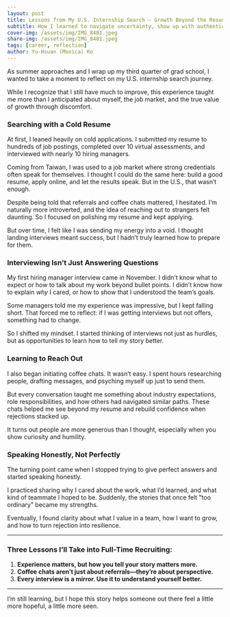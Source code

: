 ```yaml
---
layout: post
title: Lessons from My U.S. Internship Search – Growth Beyond the Resume
subtitle: How I learned to navigate uncertainty, show up with authenticity, and grow through rejection
cover-img: /assets/img/IMG_8481.jpeg
share-img: /assets/img/IMG_8481.jpeg
tags: [career, reflection]
author: Yu-Hsuan (Monica) Ko
---
```


As summer approaches and I wrap up my third quarter of grad school, I wanted to take a moment to reflect on my U.S. internship search journey.

While I recognize that I still have much to improve, this experience taught me more than I anticipated about myself, the job market, and the true value of growth through discomfort.

### Searching with a Cold Resume

At first, I leaned heavily on cold applications. I submitted my resume to hundreds of job postings, completed over 10 virtual assessments, and interviewed with nearly 10 hiring managers.

Coming from Taiwan, I was used to a job market where strong credentials often speak for themselves. I thought I could do the same here: build a good resume, apply online, and let the results speak. But in the U.S., that wasn’t enough.

Despite being told that referrals and coffee chats mattered, I hesitated. I’m naturally more introverted, and the idea of reaching out to strangers felt daunting. So I focused on polishing my resume and kept applying.

But over time, I felt like I was sending my energy into a void. I thought landing interviews meant success, but I hadn’t truly learned how to prepare for them.

### Interviewing Isn’t Just Answering Questions

My first hiring manager interview came in November. I didn’t know what to expect or how to talk about my work beyond bullet points. I didn’t know how to explain *why* I cared, or how to show that I understood the team’s goals.

Some managers told me my experience was impressive, but I kept falling short. That forced me to reflect: if I was getting interviews but not offers, something had to change.

So I shifted my mindset. I started thinking of interviews not just as hurdles, but as opportunities to learn how to tell my story better.

### Learning to Reach Out

I also began initiating coffee chats. It wasn’t easy. I spent hours researching people, drafting messages, and psyching myself up just to send them.

But every conversation taught me something about industry expectations, role responsibilities, and how others had navigated similar paths. These chats helped me see beyond my resume and rebuild confidence when rejections stacked up.

It turns out people are more generous than I thought, especially when you show curiosity and humility.

### Speaking Honestly, Not Perfectly

The turning point came when I stopped trying to give perfect answers and started speaking honestly.

I practiced sharing why I cared about the work, what I’d learned, and what kind of teammate I hoped to be. Suddenly, the stories that once felt "too ordinary" became my strengths.

Eventually, I found clarity about what I value in a team, how I want to grow, and how to turn rejection into resilience.

---

### Three Lessons I’ll Take into Full-Time Recruiting:

1. **Experience matters, but how you tell your story matters more.**
2. **Coffee chats aren’t just about referrals—they’re about perspective.**
3. **Every interview is a mirror. Use it to understand yourself better.**

---

I’m still learning, but I hope this story helps someone out there feel a little more hopeful, a little more seen.

